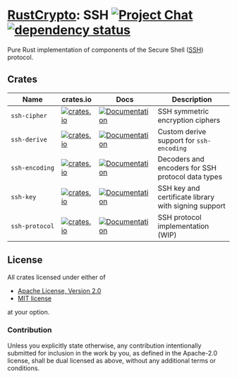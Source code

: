# [RustCrypto]: SSH [![Project Chat][chat-image]][chat-link] [![dependency status][deps-image]][deps-link]

Pure Rust implementation of components of the Secure Shell ([SSH]) protocol.

## Crates

| Name           | crates.io                                                                                               | Docs                                                                                     | Description                                          |
|----------------|---------------------------------------------------------------------------------------------------------|------------------------------------------------------------------------------------------|------------------------------------------------------|
| `ssh‑cipher`   | [![crates.io](https://img.shields.io/crates/v/ssh-cipher.svg)](https://crates.io/crates/ssh-cipher)     | [![Documentation](https://docs.rs/ssh-cipher/badge.svg)](https://docs.rs/ssh-cipher)     | SSH symmetric encryption ciphers                     |
| `ssh‑derive`   | [![crates.io](https://img.shields.io/crates/v/ssh-derive.svg)](https://crates.io/crates/ssh-derive)     | [![Documentation](https://docs.rs/ssh-derive/badge.svg)](https://docs.rs/ssh-derive)     | Custom derive support for `ssh-encoding`             |
| `ssh‑encoding` | [![crates.io](https://img.shields.io/crates/v/ssh-encoding.svg)](https://crates.io/crates/ssh-encoding) | [![Documentation](https://docs.rs/ssh-encoding/badge.svg)](https://docs.rs/ssh-encoding) | Decoders and encoders for SSH protocol data types    |
| `ssh‑key`      | [![crates.io](https://img.shields.io/crates/v/ssh-key.svg)](https://crates.io/crates/ssh-key)           | [![Documentation](https://docs.rs/ssh-key/badge.svg)](https://docs.rs/ssh-key)           | SSH key and certificate library with signing support |
| `ssh‑protocol` | [![crates.io](https://img.shields.io/crates/v/ssh-protocol.svg)](https://crates.io/crates/ssh-protocol) | [![Documentation](https://docs.rs/ssh-protocol/badge.svg)](https://docs.rs/ssh-protocol) | SSH protocol implementation (WIP)                    |

## License

All crates licensed under either of

- [Apache License, Version 2.0](http://www.apache.org/licenses/LICENSE-2.0)
- [MIT license](http://opensource.org/licenses/MIT)

at your option.

### Contribution

Unless you explicitly state otherwise, any contribution intentionally submitted
for inclusion in the work by you, as defined in the Apache-2.0 license, shall be
dual licensed as above, without any additional terms or conditions.

[//]: # "badges"
[chat-image]: https://img.shields.io/badge/zulip-join_chat-blue.svg
[chat-link]: https://rustcrypto.zulipchat.com/#narrow/stream/346919-SSH
[deps-image]: https://deps.rs/repo/github/RustCrypto/SSH/status.svg
[deps-link]: https://deps.rs/repo/github/RustCrypto/SSH

[//]: # "links"
[RustCrypto]: https://github.com/RustCrypto/
[SSH]: https://en.wikipedia.org/wiki/Secure_Shell
